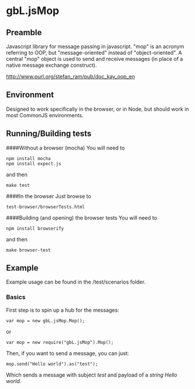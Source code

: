 
# gbL.jsMop

## Preamble
Javascript library for message passing in javascript. "mop" is an acronym referring to OOP, but "message-oriented" instead of "object-oriented". A central "mop" object is used to send and receive messages (in place of a native message exchange construct).

http://www.purl.org/stefan_ram/pub/doc_kay_oop_en

## Environment
Designed to work specifically in the browser, or in Node, but should work in most CommonJS environments.

## Running/Building tests
####Without a browser (mocha)
You will need to

    npm install mocha
    npm install expect.js

and then

    make test

####In the browser
Just browse to 

    test-browser/browserTests.html

####Building (and opening) the browser tests
You will need to

    npm install browserify

and then

    make browser-test

## Example
Example usage can be found in the /test/scenarios folder.

### Basics
First step is to spin up a hub for the messages:

    var mop = new gbL.jsMop.Mop();

or

    var mop = new require("gbL.jsMop").Mop();

Then, if you want to send a message, you can just:

    mop.send("Hello world").as("test");

Which sends a message with subject _*test*_ and payload of a _*string Hello world*_.

